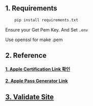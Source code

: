 ## 1. Requirements

```python
    pip install requirements.txt
```

Ensure your Get Pem Key. And Set `.env`

Use openssl for make .pem

## 2. Reference

#### [1. Apple Certification Link 확인][Certification_Link]

#### [2. Apple Pass Generator Link ][ApplePassGenerator]

## [3. Validate Site][ValidateSite]

[Certification_Link]: https://artieee.tistory.com/120
[ApplePassGenerator]: https://github.com/twopointone/applepassgenerator
[ValidateSite]: https://pkpassvalidator.azurewebsites.net
